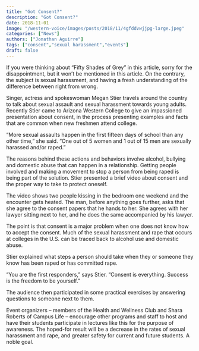```yaml
---
title: "Got Consent?"
description: "Got Consent?"
date: 2018-11-01
image: "/western-voice/images/posts/2018/11/4gfddvwjjpg-large.jpeg"
categories: ["News"]
authors: ["Jonathan Aguirre"]
tags: ["consent","sexual harassment","events"]
draft: false
---
```

If you were thinking about “Fifty Shades of Grey” in this article, sorry for the disappointment, but it won’t be mentioned in this article. On the contrary, the subject is sexual harassment, and having a fresh understanding of the difference between right from wrong.

Singer, actress and spokeswoman Megan Stier travels around the country to talk about sexual assault and sexual harassment towards young adults. Recently Stier came to Arizona Western College to give an impassioned presentation about consent, in the process presenting examples and facts that are common when new freshmen attend college.

“More sexual assaults happen in the first fifteen days of school than any other time,” she said. “One out of 5 women and 1 out of 15 men are sexually harassed and/or raped.”

The reasons behind these actions and behaviors involve alcohol, bullying and domestic abuse that can happen in a relationship. Getting people involved and making a movement to stop a person from being raped is being part of the solution. Stier presented a brief video about consent and the proper way to take to protect oneself.

The video shows two people kissing in the bedroom one weekend and the encounter gets heated. The man, before anything goes further, asks that she agree to the consent papers that he hands to her. She agrees with her lawyer sitting next to her, and he does the same accompanied by his lawyer.

The point is that consent is a major problem when one does not know how to accept the consent. Much of the sexual harassment and rape that occurs at colleges in the U.S. can be traced back to alcohol use and domestic abuse.

Stier explained what steps a person should take when they or someone they know has been raped or has committed rape.

“You are the first responders,” says Stier. “Consent is everything. Success is the freedom to be yourself.”

The audience then participated in some practical exercises by answering questions to someone next to them.

Event organizers – members of the Health and Wellness Club and Shara Roberts of Campus Life – encourage other programs and staff to host and have their students participate in lectures like this for the purpose of awareness. The hoped-for result will be a decrease in the rates of sexual harassment and rape, and greater safety for current and future students. A noble goal.